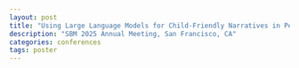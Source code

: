 ```yaml
---
layout: post
title: "Using Large Language Models for Child-Friendly Narratives in Pediatric IBD Education"
description: "SBM 2025 Annual Meeting, San Francisco, CA"
categories: conferences
tags: poster
---
```

